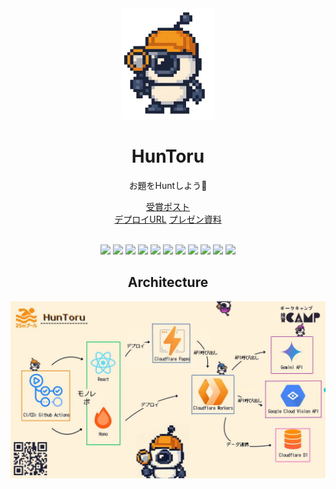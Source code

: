 <div align="center">
  <img alt="HunToru" src="./assets/huntoru.png" width="150px" />
  <h1>HunToru</h1>
  <p>お題をHuntしよう🔎</p>
</div>

<div align="center">
  <a href="https://x.com/geek_pjt/status/1949403645235310686" target="_blank">受賞ポスト</a><br />
  <a href="https://huntoru-web.pages.dev/" target="_blank">デプロイURL</a>
  <a href="https://www.canva.com/design/DAGuRl--lyI/ZIRYSmaDDQniac4WzTEIwg/view?utm_content=DAGuRl--lyI&utm_campaign=designshare&utm_medium=link2&utm_source=uniquelinks&utlId=hd80fef6036" target="_blank">プレゼン資料</a>
</div>

<br />

<p align="center">
  <img src="https://img.shields.io/badge/-TypeScript-000.svg?logo=typescript&style=flat" />
  <img src="https://img.shields.io/badge/-React-000.svg?logo=react&style=flat" />
  <img src="https://img.shields.io/badge/-Hono-000.svg?logo=hono&style=flat" />
  <img src="https://img.shields.io/badge/-CSS Modules-000.svg?logo=cssmodules&style=flat" />
  <img src="https://img.shields.io/badge/-Prettier-000.svg?logo=prettier&style=flat" />
  <img src="https://img.shields.io/badge/-ESLint-000.svg?logo=eslint&style=flat" />
  <img src="https://img.shields.io/badge/-pnpm-000.svg?logo=pnpm&style=flat" />
  <img src="https://img.shields.io/badge/-Github Actions-000.svg?logo=githubactions&style=flat" />
  <img src="https://img.shields.io/badge/-Cloudflare Pages-000.svg?logo=cloudflarepages&style=flat" />
  <img src="https://img.shields.io/badge/-Cloudflare Workers-000.svg?logo=cloudflareworkers&style=flat" />
  <img src="https://img.shields.io/badge/-Gemini API-000.svg?logo=googlegemini&style=flat" />
</p>

<div align="center">
  <h2>Architecture</h2>
  <img src="./assets/architecture.jpg" />
</div>